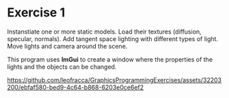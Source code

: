# Exercise 1

Instanstiate one or more static models. Load their textures (diffusion, specular, normals). Add tangent space lighting with different types of light. Move lights and camera around the scene.

This program uses **ImGui** to create a window where the properties of the lights and the objects can be changed.



https://github.com/leofracca/GraphicsProgrammingExercises/assets/32203200/ebfaf580-bed9-4c64-b868-6203e0ce6ef2

